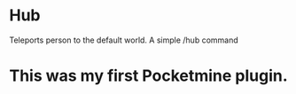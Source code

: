 # Hub
Teleports person to the default world. A simple /hub command

# This was my first Pocketmine plugin.
